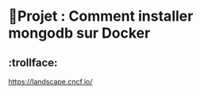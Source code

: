 # :bookmark:Projet : Comment installer mongodb sur Docker 
## :trollface:


https://landscape.cncf.io/
